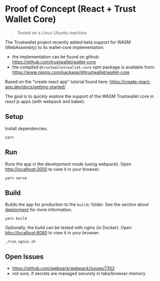 # Proof of Concept (React + Trust Wallet Core)

> Tested on a Linux Ubuntu machine

The Trustwallet project recently added beta support for WASM (WebAssembly) to its wallet-core implementation.
- the implementation can be found on github: https://github.com/trustwallet/wallet-core
- the compiled `@trustwallet/wallet-core` npm package is available from: https://www.npmjs.com/package/@trustwallet/wallet-core

Based on the "create react app" tutorial found here: https://create-react-app.dev/docs/getting-started/

The goal is to quickly explore the support of the WASM Trustwallet core in react js apps (with webpack and babel). 

## Setup

Install dependencies.

```shell
yarn
```

## Run

Runs the app in the development mode (using webpack).
Open [http://localhost:3000](http://localhost:3000) to view it in your browser.

```shell
yarn serve
```

## Build

Builds the app for production to the `build/` folder.
See the section about [deployment](https://create-react-app.dev/docs/deployment/) for more information.

```shell
yarn build
```

Optionally, the build can be tested with nginx (in Docker).
Open [http://localhost:8080](http://localhost:8080) to view it in your browser.

```shell
./run_ngnix.sh
```

## Open Issues
- https://github.com/webpack/webpack/issues/7352
- not sure, if secrets are managed securely in tabs/browser memory
